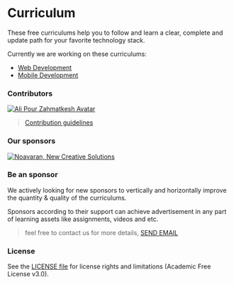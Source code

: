 # Curriculum

These free curriculums help you to follow and learn a clear, complete and update path for your favorite technology stack.

Currently we are working on these curriculums:

* [Web Development](web-development/README.md)
* [Mobile Development](mobile-development/README.md)

### Contributors

[![Ali Pour Zahmatkesh Avatar](https://avatars3.githubusercontent.com/u/1408664?s=100&u=b22d3d65d5bfd0fe54a5543989bb01ce86b32853&v=4 "Ali Pour Zahmatkesh Github Profile")](https://github.com/ali-pourzahmatkesh)

> [Contribution guidelines](CONTRIBUTING.md)

### Our sponsors

[![Noavaran, New Creative Solutions](https://avatars3.githubusercontent.com/u/19516296?s=100&u=7e88140d387aa8b41261bfa5bd420572fe91f454&v=4)](http://noavaran.io "Noavaran, New Creative Solutions")

### Be an sponsor

We actively looking for new sponsors to vertically and horizontally improve the quantity & quality of the curriculums.

Sponsors according to their support can achieve advertisement in any part of learning assets like assignments, videos and etc.

> feel free to contact us for more details, [SEND EMAIL](mailto:mr.bardia@gmail.com)

### License

See the [LICENSE file](LICENSE.md) for license rights and limitations (Academic Free License v3.0).
